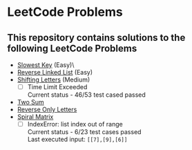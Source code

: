 # LeetCode Problems
## This repository contains solutions to the following LeetCode Problems
* [Slowest Key](https://leetcode.com/problems/slowest-key/) (Easy)\
* [Reverse Linked List](https://leetcode.com/problems/reverse-linked-list/) (Easy)
* [Shifting Letters](https://leetcode.com/problems/shifting-letters/) (Medium)
  - [ ] Time Limit Exceeded\
  Current status - 46/53 test cased passed
* [Two Sum](https://leetcode.com/problems/two-sum/)
* [Reverse Only Letters](https://leetcode.com/problems/reverse-only-letters/)
* [Spiral Matrix](https://leetcode.com/problems/spiral-matrix/)
  - [ ] IndexError: list index out of range\
  Current status - 6/23 test cases passed\
  Last executed input: `[[7],[9],[6]]`
